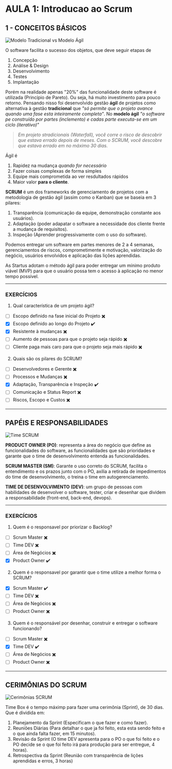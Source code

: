 # **AULA 1: Introducao ao Scrum**

## **1 - CONCEITOS BÁSICOS**

![Modelo Tradicional vs Modelo Ágil](https://agilers.com.br/wp-content/uploads/2021/01/casc%C3%A1gil.png)

O software facilita o sucesso dos objetos, que deve seguir etapas de 
1. Concepção
2. Análise & Design
3. Desenvolvimento
4. Testes
5. Implantação

Porém na realidade apenas "20%" das funcionalidade deste software é utilizada (Princípio de Pareto). Ou seja, há muito investimento para pouco retorno. Pensando nisso foi desenvolvido gestão **ágil** de projetos como alternativa à gestão **tradicional** que *"só permite que o projeto avance quando uma fase esta inteiramente completa"*. No **modelo ágil** *"o software pe construído por partes (inclemento) e cadas parte executa-se em um ciclo (iterativo)"*

> *Em projeto stradicionais (Waterfall), você corre o risco de descobrir que estava errado depois de meses. Com o SCRUM, você descobre que estava errado em no máximo 30 dias.*

Ágil é 
1. Rapidez na mudança *quando for necessário*
2. Fazer coisas complexas de forma simples
3. Equipe mais comprometida ao ver resdultados rápidos
4. Maior valor **para o cliente**.

**SCRUM** é um dos frameworks de gerenciamento de projetos com a metodologia de gestão ágil (assim como o Kanban) que se baseia em 3 pilares:

1. Transparência (comunicação da equipe, demonstração constante aos usuários).
2. Adaptação (poder adapatar o software a necessidade dos cliente frente a mudança de requisitos).
3. Inspeção (Aprender progressivamente com o uso do software).

Podemos entregar um software em partes menores de 2 a 4 semanas, gerenciamentos de riscos, comprometimente e motivação, valorização do negócio, usuários envolvidos e aplicação das lições aprendidas.

As Startus adotam o método ágil para poder entregar um mínimo produto viável (MVP) para que o usuário possa tem o acesso à aplicação no menor tempo possível.

---
### **EXERCÍCIOS**

1. Qual característica de um projeto ágil?

- [ ] Escopo definido na fase inicial do Projeto ✖️
- [x] Escopo definido ao longo do Projeto ✔️
- [x] Resistente à mudanças ✖️
- [ ] Aumento de pessoas para que o projeto seja rápido ✖️
- [ ] Cliente paga mais caro para que o projeto seja mais rápido ✖️

2. Quais são os pilares do SCRUM?

- [ ] Desenvolvedores e Gerente ✖️
- [ ] Processos e Mudanças ✖️
- [x] Adaptação, Transparência e Inspeção ✔️
- [ ] Comunicação e Status Report ✖️
- [ ] Riscos, Escopo e Custos ✖️

---
## PAPÉIS E RESPONSABILIDADES

![Time SCRUM](https://lh5.googleusercontent.com/bfq-LJ2XehCRVcLRWJ-717kUxDtkJWs4jpukOHuWeWtpbxDmKPYhMy1rSKCsw9Qzek5BIPdRcJ6YrxTDMxs7dHUpHp56yScXhP2vzNcYIRwmaQemtvBhowuhkmh_uwjm4yij2oLO)

**PRODUCT OWNER (PO)**: representa a área do negócio que define as funcionalidades do software, as funcionalidades que são prioridades e garante que o time de desenvolvimento entenda as funcionalidades.

**SCRUM MASTER (SM)**: Garante o uso correto do SCRUM, facilita o entendimento e os prazos junto com o PO, axilia a retirada de impedimentos do time de desenvolvimento, o treina o time em autogerenciamento.

**TIME DE DESENVOLVIMENTO (DEV)**: um grupo de pessoas com habilidades de desenvolver o software, tester, criar e desenhar que dividem a responsabilidade (front-end, back-end, devops).

---
### **EXERCÍCIOS**

1. Quem é o responsavel por priorizar o Backlog?

- [ ] Scrum Master ✖️
- [ ] Time DEV ✖️
- [ ] Área de Negócios ✖️
- [x] Product Owner ✔️

2. Quem é o responsavel por garantir que o time utilize a melhor forma o SCRUM?

- [x] Scrum Master ✔️
- [ ] Time DEV ✖️
- [ ] Área de Negócios ✖️
- [ ] Product Owner ✖️

3. Quem é o responsável por desenhar, construir e entregar o software funcionando?

- [ ] Scrum Master ✖️
- [x] Time DEV ✔️
- [ ] Área de Negócios ✖️
- [ ] Product Owner ✖️

---
## CERIMÔNIAS DO SCRUM

![Cerimônias SCRUM](http://r1.ufrrj.br/nuesgames/assets/img/noticias/video.png)

Time Box é o tempo máximp para fazer uma cerimônia (Sprint), de 30 dias. Que é dividida em:
1. Planejamento da Sprint (Especificam o que fazer e como fazer).
2. Reuniões Diárias (Para detalhar o que ja foi feito, esta esta sendo feito e o que ainda falta fazer, em 15 minutos).
3. Revisão da Sprint (O time DEV apresenta para o PO o que foi feito e o PO decide se o que foi feito irá para produção para ser entregue, 4 horas).
4. Retrospectiva da Sprint (Reunião com transparência de lições aprendidas e erros, 3 horas)

